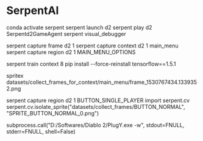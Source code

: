 # SerpentAI

conda activate serpent
serpent launch d2
serpent play d2 Serpentd2GameAgent
serpent visual_debugger


serpent capture frame d2 1
serpent capture context d2 1 main_menu
serpent capture region d2 1 MAIN_MENU_OPTIONS

serpent train context 8
pip install --force-reinstall tensorflow==1.5.1

spritex datasets/collect_frames_for_context/main_menu/frame_1530767434.1339352.png

serpent capture region d2 1 BUTTON_SINGLE_PLAYER
import serpent.cv
serpent.cv.isolate_sprite("datasets/collect_frames/BUTTON_NORMAL", "SPRITE_BUTTON_NORMAL_0.png")

subprocess.call("D:/Softwares/Diablo 2/PlugY.exe -w", stdout=FNULL, stderr=FNULL, shell=False)